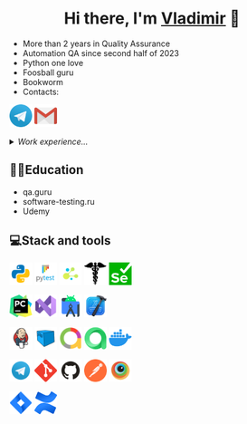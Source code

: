 ### <h1 align="center">Hi there, I'm <a href="https://github.com/A-d-am/" target="_blank">Vladimir</a> 👋</h1>


- More than 2 years in Quality Assurance 
- Automation QA since second half of 2023
- Python one love 
- Foosball guru 
- Bookworm 
- Contacts: 

<code><img href="https://t.me/batron_123" src="images/logo/tg.png" width="40" height="40"  alt="A-d-am" title="Python"></code>
<code><img href="adam3928@mail.ru" src="images/logo/Gmail.svg" width="40" height="40"  alt="A-d-am" title="Python"></code>



<details>
    <summary><i>Work experience...</i></summary>
<!-- Additional Work experience section -->
<!-- <summary>Work experience</summary> -->  
    
```mermaid
gantt
    title Work experience (last update 17.10.2023) 
    dateFormat YYYY-MM
     section Company
    Yandex       :done, 2022-01, 2022-02
    Blogman  :done, 2022-02, 2022-04
    LiteFinance         :active, 2022-05, 2023-10
    section Position
        Assessor :done, 2022-01, 2022-02
        QA iOS    :done, 2022-02, 2022-04
        Full stack QA :active, 2022-05, 2023-10
```
</details>
            
    

## 👨‍🎓Education
* qa.guru
* software-testing.ru
* Udemy    



## 💻Stack and tools

<code><img src="images/logo/python.svg" width="40" height="40"  alt="A-d-am" title="Python"></code>
<code><img src="images/logo/pytest.png" width="40" height="40"  alt="A-d-am" title="PyTest"></code>
<code><img src="images/logo/selene.png" width="40" height="40"  alt="A-d-am" title="Selene"></code>
<code><img src="images/logo/request.png" width="40" height="40"  alt="A-d-am" title="Request"></code>
<code><img src="images/logo/webdriver4.png" width="40" height="40"  alt="A-d-am" title="Selenium WebDriver"></code>



<code><img src="images/logo/pycharm.png" width="40" height="40"  alt="A-d-am" title="PyCharm"></code>
<code><img src="images/logo/VStudio.svg" width="40" height="40"  alt="A-d-am" title="Visual Studio"></code>
<code><img src="images/logo/android_studio.png" width="40" height="40"  alt="A-d-am" title="Android Studio"></code>
<code><img src="images/logo/xcode.png" width="40" height="40"  alt="A-d-am" title="Xcode"></code>


<code><img src="images/logo/Jenkins.svg" width="40" height="40"  alt="A-d-am" title="Jenkins"></code>
<code><img src="images/logo/Selenoid.svg" width="40" height="40"  alt="A-d-am" title="Selenoid"></code>
<code><img src="images/logo/Allure_new.png" width="40" height="40"  alt="A-d-am" title="Allure Report"></code>
<code><img src="images/logo/allure_testops.png" width="40" height="40"  alt="A-d-am" title="Allure TestOps"></code>
<code><img src="images/logo/docker.png" width="40" height="40"  alt="A-d-am" title="Docker"></code>

<code><img src="images/logo/Telegram.svg" width="40" height="40"  alt="A-d-am" title="Telegram Bot"></code>
<code><img src="images/logo/Git.svg" width="40" height="40" alt="A-d-am" title="Git"></code>
<code><img src="images/logo/GitHub.svg" width="40" height="40"  alt="A-d-am" title="Github"></code>
<code><img src="images/logo/Postman.svg" width="40" height="40" alt="A-d-am" title="Postman"></code> 
<code><img src="images/logo/Browserstack.svg" width="40" height="40"  alt="A-d-am" title="BrowserStack"></code>

<code><img src="images/logo/Jira.svg" width="40" height="40"  alt="A-d-am" title="Jira"></code>
<code><img src="images/logo/confluence.png" width="40" height="40"  alt="A-d-am" title="Confluence"></code>

      
